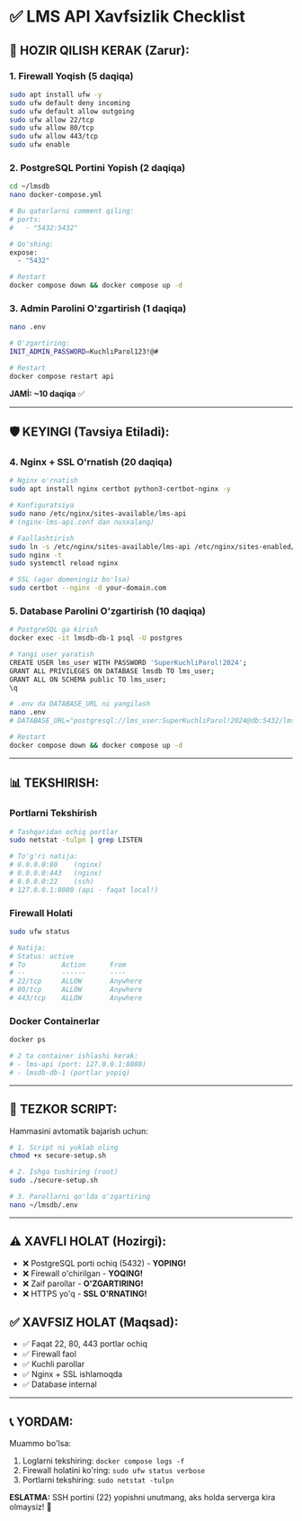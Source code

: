 # ✅ LMS API Xavfsizlik Checklist

## 🚨 HOZIR QILISH KERAK (Zarur):

### 1. Firewall Yoqish (5 daqiqa)
```bash
sudo apt install ufw -y
sudo ufw default deny incoming
sudo ufw default allow outgoing
sudo ufw allow 22/tcp
sudo ufw allow 80/tcp
sudo ufw allow 443/tcp
sudo ufw enable
```

### 2. PostgreSQL Portini Yopish (2 daqiqa)
```bash
cd ~/lmsdb
nano docker-compose.yml

# Bu qatorlarni comment qiling:
# ports:
#   - "5432:5432"

# Qo'shing:
expose:
  - "5432"

# Restart
docker compose down && docker compose up -d
```

### 3. Admin Parolini O'zgartirish (1 daqiqa)
```bash
nano .env

# O'zgartiring:
INIT_ADMIN_PASSWORD=KuchlıParol123!@#

# Restart
docker compose restart api
```

**JAMİ: ~10 daqiqa** ✅

---

## 🛡️ KEYINGI (Tavsiya Etiladi):

### 4. Nginx + SSL O'rnatish (20 daqiqa)
```bash
# Nginx o'rnatish
sudo apt install nginx certbot python3-certbot-nginx -y

# Konfiguratsiya
sudo nano /etc/nginx/sites-available/lms-api
# (nginx-lms-api.conf dan nusxalang)

# Faollashtirish
sudo ln -s /etc/nginx/sites-available/lms-api /etc/nginx/sites-enabled/
sudo nginx -t
sudo systemctl reload nginx

# SSL (agar domeningiz bo'lsa)
sudo certbot --nginx -d your-domain.com
```

### 5. Database Parolini O'zgartirish (10 daqiqa)
```bash
# PostgreSQL ga kirish
docker exec -it lmsdb-db-1 psql -U postgres

# Yangi user yaratish
CREATE USER lms_user WITH PASSWORD 'SuperKuchliParol!2024';
GRANT ALL PRIVILEGES ON DATABASE lmsdb TO lms_user;
GRANT ALL ON SCHEMA public TO lms_user;
\q

# .env da DATABASE_URL ni yangilash
nano .env
# DATABASE_URL="postgresql://lms_user:SuperKuchliParol!2024@db:5432/lmsdb?schema=public"

# Restart
docker compose down && docker compose up -d
```

---

## 📊 TEKSHIRISH:

### Portlarni Tekshirish
```bash
# Tashqaridan ochiq portlar
sudo netstat -tulpn | grep LISTEN

# To'g'ri natija:
# 0.0.0.0:80    (nginx)
# 0.0.0.0:443   (nginx)
# 0.0.0.0:22    (ssh)
# 127.0.0.1:8080 (api - faqat local!)
```

### Firewall Holati
```bash
sudo ufw status

# Natija:
# Status: active
# To         Action      From
# --         ------      ----
# 22/tcp     ALLOW       Anywhere
# 80/tcp     ALLOW       Anywhere
# 443/tcp    ALLOW       Anywhere
```

### Docker Containerlar
```bash
docker ps

# 2 ta container ishlashi kerak:
# - lms-api (port: 127.0.0.1:8080)
# - lmsdb-db-1 (portlar yopiq)
```

---

## 🎯 TEZKOR SCRIPT:

Hammasini avtomatik bajarish uchun:

```bash
# 1. Script ni yuklab oling
chmod +x secure-setup.sh

# 2. Ishga tushiring (root)
sudo ./secure-setup.sh

# 3. Parollarni qo'lda o'zgartiring
nano ~/lmsdb/.env
```

---

## ⚠️ XAVFLI HOLAT (Hozirgi):

- ❌ PostgreSQL porti ochiq (5432) - **YOPING!**
- ❌ Firewall o'chirilgan - **YOQING!**
- ❌ Zaif parollar - **O'ZGARTIRING!**
- ❌ HTTPS yo'q - **SSL O'RNATING!**

## ✅ XAVFSIZ HOLAT (Maqsad):

- ✅ Faqat 22, 80, 443 portlar ochiq
- ✅ Firewall faol
- ✅ Kuchli parollar
- ✅ Nginx + SSL ishlamoqda
- ✅ Database internal

---

## 📞 YORDAM:

Muammo bo'lsa:
1. Loglarni tekshiring: `docker compose logs -f`
2. Firewall holatini ko'ring: `sudo ufw status verbose`
3. Portlarni tekshiring: `sudo netstat -tulpn`

**ESLATMA:** SSH portini (22) yopishni unutmang, aks holda serverga kira olmaysiz! 🚨
